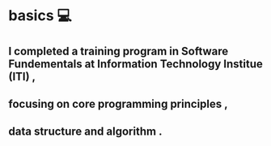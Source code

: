# basics 💻
## I completed a training program in Software Fundementals at Information Technology Institue (ITI) ,
## focusing on core programming principles ,
## data structure and algorithm . 

